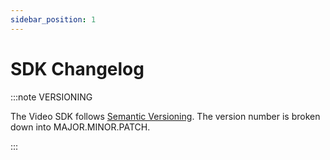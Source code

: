 ```yaml
---
sidebar_position: 1
---
```


# SDK Changelog

:::note VERSIONING

The Video SDK follows [Semantic Versioning](https://semver.org/). The version number is broken down into MAJOR.MINOR.PATCH.

:::
